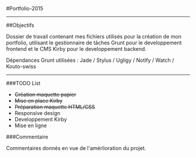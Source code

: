#Portfolio-2015

***

##Objectifs

Dossier de travail contenant mes fichiers utilisés pour la création de mon portfolio, utilisant le gestionnaire de tâches Grunt pour le developpement frontend et le CMS Kirby pour le developpement backend.

Dépendances Grunt utilisées : Jade / Stylus / Ugligy / Notify / Watch / Kouto-swiss

***

###TODO List

- ~~Création maquette papier~~
- ~~Mise en place Kirby~~
- ~~Préparation maquette HTML/CSS~~
- Responsive design
- Developpement Kirby
- Mise en ligne

###Commentaire

Commentaires donnés en vue de l'amérlioration du projet.
